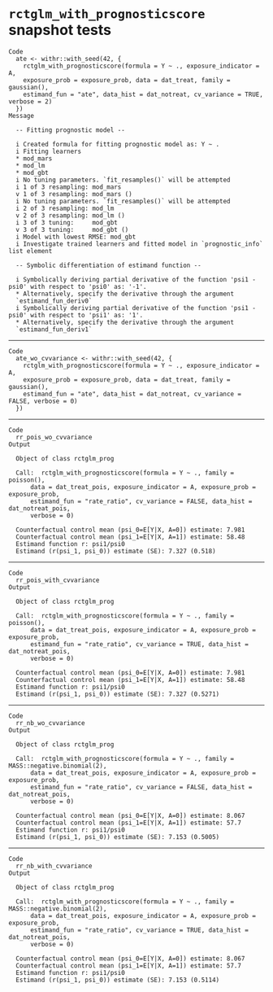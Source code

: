 # `rctglm_with_prognosticscore` snapshot tests

    Code
      ate <- withr::with_seed(42, {
        rctglm_with_prognosticscore(formula = Y ~ ., exposure_indicator = A,
        exposure_prob = exposure_prob, data = dat_treat, family = gaussian(),
        estimand_fun = "ate", data_hist = dat_notreat, cv_variance = TRUE, verbose = 2)
      })
    Message
      
      -- Fitting prognostic model --
      
      i Created formula for fitting prognostic model as: Y ~ .
      i Fitting learners
      * mod_mars
      * mod_lm
      * mod_gbt
      i	No tuning parameters. `fit_resamples()` will be attempted
      i 1 of 3 resampling: mod_mars
      v 1 of 3 resampling: mod_mars ()
      i	No tuning parameters. `fit_resamples()` will be attempted
      i 2 of 3 resampling: mod_lm
      v 2 of 3 resampling: mod_lm ()
      i 3 of 3 tuning:     mod_gbt
      v 3 of 3 tuning:     mod_gbt ()
      i Model with lowest RMSE: mod_gbt
      i Investigate trained learners and fitted model in `prognostic_info` list element
      
      -- Symbolic differentiation of estimand function --
      
      i Symbolically deriving partial derivative of the function 'psi1 - psi0' with respect to 'psi0' as: '-1'.
      * Alternatively, specify the derivative through the argument
      `estimand_fun_deriv0`
      i Symbolically deriving partial derivative of the function 'psi1 - psi0' with respect to 'psi1' as: '1'.
      * Alternatively, specify the derivative through the argument
      `estimand_fun_deriv1`

---

    Code
      ate_wo_cvvariance <- withr::with_seed(42, {
        rctglm_with_prognosticscore(formula = Y ~ ., exposure_indicator = A,
        exposure_prob = exposure_prob, data = dat_treat, family = gaussian(),
        estimand_fun = "ate", data_hist = dat_notreat, cv_variance = FALSE, verbose = 0)
      })

---

    Code
      rr_pois_wo_cvvariance
    Output
      
      Object of class rctglm_prog 
      
      Call:  rctglm_with_prognosticscore(formula = Y ~ ., family = poisson(), 
          data = dat_treat_pois, exposure_indicator = A, exposure_prob = exposure_prob, 
          estimand_fun = "rate_ratio", cv_variance = FALSE, data_hist = dat_notreat_pois, 
          verbose = 0)
      
      Counterfactual control mean (psi_0=E[Y|X, A=0]) estimate: 7.981
      Counterfactual control mean (psi_1=E[Y|X, A=1]) estimate: 58.48
      Estimand function r: psi1/psi0
      Estimand (r(psi_1, psi_0)) estimate (SE): 7.327 (0.518)

---

    Code
      rr_pois_with_cvvariance
    Output
      
      Object of class rctglm_prog 
      
      Call:  rctglm_with_prognosticscore(formula = Y ~ ., family = poisson(), 
          data = dat_treat_pois, exposure_indicator = A, exposure_prob = exposure_prob, 
          estimand_fun = "rate_ratio", cv_variance = TRUE, data_hist = dat_notreat_pois, 
          verbose = 0)
      
      Counterfactual control mean (psi_0=E[Y|X, A=0]) estimate: 7.981
      Counterfactual control mean (psi_1=E[Y|X, A=1]) estimate: 58.48
      Estimand function r: psi1/psi0
      Estimand (r(psi_1, psi_0)) estimate (SE): 7.327 (0.5271)

---

    Code
      rr_nb_wo_cvvariance
    Output
      
      Object of class rctglm_prog 
      
      Call:  rctglm_with_prognosticscore(formula = Y ~ ., family = MASS::negative.binomial(2), 
          data = dat_treat_pois, exposure_indicator = A, exposure_prob = exposure_prob, 
          estimand_fun = "rate_ratio", cv_variance = FALSE, data_hist = dat_notreat_pois, 
          verbose = 0)
      
      Counterfactual control mean (psi_0=E[Y|X, A=0]) estimate: 8.067
      Counterfactual control mean (psi_1=E[Y|X, A=1]) estimate: 57.7
      Estimand function r: psi1/psi0
      Estimand (r(psi_1, psi_0)) estimate (SE): 7.153 (0.5005)

---

    Code
      rr_nb_with_cvvariance
    Output
      
      Object of class rctglm_prog 
      
      Call:  rctglm_with_prognosticscore(formula = Y ~ ., family = MASS::negative.binomial(2), 
          data = dat_treat_pois, exposure_indicator = A, exposure_prob = exposure_prob, 
          estimand_fun = "rate_ratio", cv_variance = TRUE, data_hist = dat_notreat_pois, 
          verbose = 0)
      
      Counterfactual control mean (psi_0=E[Y|X, A=0]) estimate: 8.067
      Counterfactual control mean (psi_1=E[Y|X, A=1]) estimate: 57.7
      Estimand function r: psi1/psi0
      Estimand (r(psi_1, psi_0)) estimate (SE): 7.153 (0.5114)

